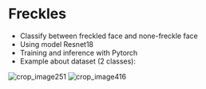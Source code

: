 # Freckles
- Classify between freckled face and none-freckle face
- Using model Resnet18
- Training and inference with Pytorch
- Example about dataset (2 classes):

![crop_image251](https://user-images.githubusercontent.com/72445774/206083784-853b26f5-18c6-4c4f-9bfa-6a35ec7a0d96.jpg)
![crop_image416](https://user-images.githubusercontent.com/72445774/206084005-d92f470e-b445-46f0-9eaf-50f3bcf3d8a3.jpg)

